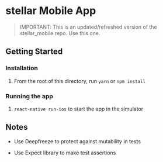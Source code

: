# stellar Mobile App

>IMPORTANT: This is an updated/refreshed version of the stellar_mobile repo. Use this one.

## Getting Started

### Installation

1. From the root of this directory, run `yarn` or `npm install`

### Running the app

1. `react-native run-ios` to start the app in the simulator


## Notes

* Use Deepfreeze to protect against mutability in tests

* Use Expect library to make test assertions
